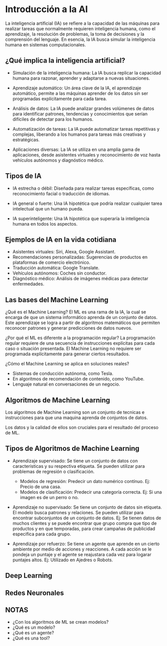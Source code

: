 # Introducción a la AI

La inteligencia artificial (IA) se refiere a la capacidad de las máquinas para realizar tareas que normalmente requieren inteligencia humana, como el aprendizaje, la resolución de problemas, la toma de decisiones y la comprensión del lenguaje. En esencia, la IA busca simular la inteligencia humana en sistemas computacionales.

## ¿Qué implica la inteligencia artificial?

- Simulación de la inteligencia humana: La IA busca replicar la capacidad humana para razonar, aprender y adaptarse a nuevas situaciones.

- Aprendizaje automático:
Un área clave de la IA, el aprendizaje automático, permite a las máquinas aprender de los datos sin ser programadas explícitamente para cada tarea.

- Análisis de datos:
La IA puede analizar grandes volúmenes de datos para identificar patrones, tendencias y conocimientos que serían difíciles de detectar para los humanos.

- Automatización de tareas:
La IA puede automatizar tareas repetitivas y complejas, liberando a los humanos para tareas más creativas y estratégicas.

- Aplicaciones diversas:
La IA se utiliza en una amplia gama de aplicaciones, desde asistentes virtuales y reconocimiento de voz hasta vehículos autónomos y diagnóstico médico.

## Tipos de IA

- IA estrecha o débil:
Diseñada para realizar tareas específicas, como reconocimiento facial o traducción de idiomas.

- IA general o fuerte:
Una IA hipotética que podría realizar cualquier tarea intelectual que un humano pueda.

- IA superinteligente:
Una IA hipotética que superaría la inteligencia humana en todos los aspectos.

## Ejemplos de IA en la vida cotidiana

- Asistentes virtuales: Siri, Alexa, Google Assistant.
- Recomendaciones personalizadas: Sugerencias de productos en plataformas de comercio electrónico.
- Traducción automática: Google Translate.
- Vehículos autónomos: Coches sin conductor.
- Diagnóstico médico: Análisis de imágenes médicas para detectar enfermedades.

## Las bases del Machine Learning

¿Qué es el Machine Learning?
El ML es una rama de la IA, la cual se encarga de que un sistema informático aprenda de un conjunto de datos. Este aprendizaje se logra a partir de algoritmos matemáticos que permiten reconocer patrones y generar predicciones de datos nuevos.

¿Por qué el ML es diferente a la programación regular?
La programación regular requiere de una secuencia de instrucciones explícitas para cada caso o situación presentada.
El Machine Learning no requiere ser programada explícitamente para generar ciertos resultados.

¿Cómo el Machine Learning se aplica en soluciones reales?

- Sistemas de conducción autónoma, como Tesla.
- En algoritmos de recomendación de contenido, como YouTube.
- Lenguaje natural en conversaciones de un negocio.

## Algoritmos de Machine Learning

Los algoritmos de Machine Learning son un conjunto de tecnicas e instrucciones para que una maquina aprenda de conjuntos de datos.

Los datos y la calidad de ellos son cruciales para el resultado del proceso de ML.

## Tipos de Algoritmos de Machine Learning

- Aprendizaje supervisado: Se tiene un conjunto de datos con caracteristicas y su respectiva etiqueta.
Se pueden utilizar para problemas de regresión o clasificación.
  - Modelos de regresión:  Predecir un dato numérico contínuo. Ej: Precio de una casa.
  - Modelos de clasificación: Predecir una categoría correcta. Ej: Si una imagen es de un perro o no.

- Aprendizaje no supervisado: Se tiene un conjunto de datos sin etiqueta. El modelo busca patrones y relaciones.
Se pueden utilizar para encontrar subconjuntos de un conjunto de datos. Ej: Se tienen datos de muchos clientes y se puede encontrar que grupo compra que tipo de productos y en que temporadas, para crear campañas de publicidad especifica para cada grupo.

- Aprendizaje por refuerzo: Se tiene un agente que aprende en un cierto ambiente por medio de acciones y reacciones. A cada acción se le pondeja un puntaje y el agente se reajustara cada vez para logarar puntajes altos. Ej: Utilizado en Ajedres o Robots.

## Deep Learning

## Redes Neuronales

## NOTAS

- ¿Con los algoritmos de ML se crean modelos?
- ¿Qué es un modelo?
- ¿Qué es un agente?
- ¿Qué es una tool?
